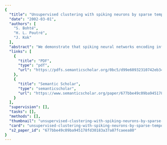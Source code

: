 ```yaml
---
{
  "title": "Unsupervised clustering with spiking neurons by sparse temporal coding and multilayer RBF networks",
  "date": "2002-03-01",
  "authors": [
    "S. Bohté",
    "H. L. Poutré",
    "J. Kok"
  ],
  "abstract": "We demonstrate that spiking neural networks encoding information in the timing of single spikes are capable of computing and learning clusters from realistic data. We show how a spiking neural network based on spike-time coding and Hebbian learning can successfully perform unsupervised clustering on real-world data, and we demonstrate how temporal synchrony in a multilayer network can induce hierarchical clustering. We develop a temporal encoding of continuously valued data to obtain adjustable clustering capacity and precision with an efficient use of neurons: input variables are encoded in a population code by neurons with graded and overlapping sensitivity profiles. We also discuss methods for enhancing scale-sensitivity of the network and show how the induced synchronization of neurons within early RBF layers allows for the subsequent detection of complex clusters.",
  "links": [
    {
      "title": "PDF",
      "type": "pdf",
      "url": "https://pdfs.semanticscholar.org/0bc5/d99e60932310742eb34ba15842c8fff0c34e.pdf"
    },
    {
      "title": "Semantic Scholar",
      "type": "semanticscholar",
      "url": "https://www.semanticscholar.org/paper/677bbe49c09ba945178fd30183a37a87fcaeea80"
    }
  ],
  "supervision": [],
  "tasks": [],
  "methods": [],
  "thumbnail": "unsupervised-clustering-with-spiking-neurons-by-sparse-temporal-coding-and-multilayer-rbf-networks-thumb.jpg",
  "card": "unsupervised-clustering-with-spiking-neurons-by-sparse-temporal-coding-and-multilayer-rbf-networks-card.jpg",
  "s2_paper_id": "677bbe49c09ba945178fd30183a37a87fcaeea80"
}
---
```


